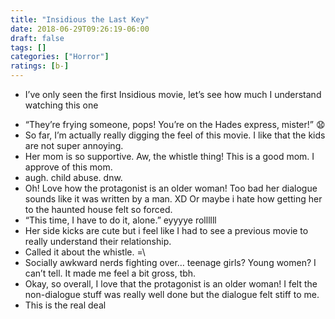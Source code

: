 ```yaml
---
title: "Insidious the Last Key"
date: 2018-06-29T09:26:19-06:00
draft: false
tags: []
categories: ["Horror"]
ratings: [b-]
---
```


* I’ve only seen the first Insidious movie, let’s see how much I understand watching this one
<!--more-->
* “They’re frying someone, pops! You’re on the Hades express, mister!”  😧
* So far, I’m actually really digging the feel of this movie. I like that the kids are not super annoying. 
* Her mom is so supportive. Aw, the whistle thing! This is a good mom. I approve of this mom.
* augh. child abuse. dnw.
* Oh! Love how the protagonist is an older woman! Too bad her dialogue sounds like it was written by a man. XD Or maybe i hate how getting her to the haunted house felt so forced.
* “This time, I have to do it, alone.” eyyyye rollllll
* Her side kicks are cute but i feel like I had to see a previous movie to really understand their relationship.
* Called it about the whistle. =\
* Socially awkward nerds fighting over… teenage girls? Young women? I can’t tell. It made me feel a bit gross, tbh.
* Okay, so overall, I love that the protagonist is an older woman! I felt the non-dialogue stuff was really well done but the dialogue felt stiff to me. 
* This is the real deal